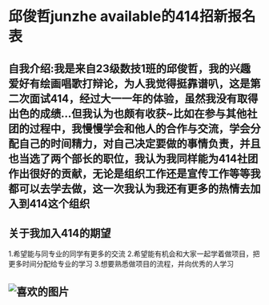 # 邱俊哲junzhe available的414招新报名表  
## 自我介绍:我是来自23级数技1班的邱俊哲，我的兴趣爱好有绘画唱歌打辩论，为人我觉得挺靠谱叭，这是第二次面试414，经过大一一年的体验，虽然我没有取得出色的成绩...但我认为也颇有收获~比如在参与其他社团的过程中，我慢慢学会和他人的合作与交流，学会分配自己的时间精力，对自己决定要做的事情负责，并且也当选了两个部长的职位，我认为我同样能为414社团作出很好的贡献，无论是组织工作还是宣传工作等等我都可以去学去做，这一次我认为我还有更多的热情去加入到414这个组织
## 关于我加入414的期望
1.希望能与同专业的同学有更多的交流
2.希望能有机会和大家一起学着做项目，把更多时间分配给专业的学习
3.想要熟悉做项目的流程，并向优秀的人学习
## ![喜欢的图片](https://github.com/user-attachments/assets/b345bb16-50ac-494b-979e-6081d5a4806c)


